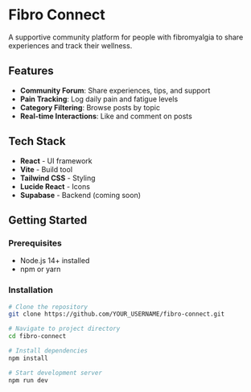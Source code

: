 # Fibro Connect

A supportive community platform for people with fibromyalgia to share experiences and track their wellness.

## Features

- **Community Forum**: Share experiences, tips, and support
- **Pain Tracking**: Log daily pain and fatigue levels
- **Category Filtering**: Browse posts by topic
- **Real-time Interactions**: Like and comment on posts

## Tech Stack

- **React** - UI framework
- **Vite** - Build tool
- **Tailwind CSS** - Styling
- **Lucide React** - Icons
- **Supabase** - Backend (coming soon)

## Getting Started

### Prerequisites

- Node.js 14+ installed
- npm or yarn

### Installation
```bash
# Clone the repository
git clone https://github.com/YOUR_USERNAME/fibro-connect.git

# Navigate to project directory
cd fibro-connect

# Install dependencies
npm install

# Start development server
npm run dev
